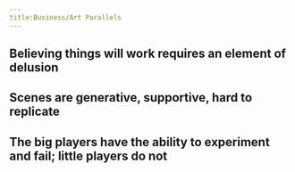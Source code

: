 ```yaml
---
title:Business/Art Parallels
---
```

## Believing things will work requires an element of delusion
## Scenes are generative, supportive, hard to replicate
## The big players have the ability to experiment and fail; little players do not